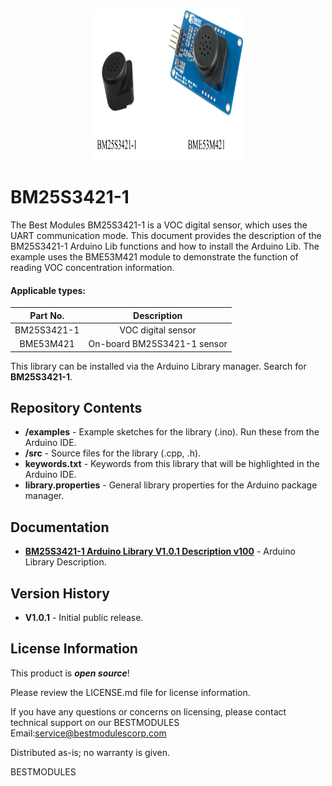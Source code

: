 <div align=center>
<img src="https://github.com/BestModules-Libraries/img/blob/main/BM25S3421-1_BME53M421_V1.0.png" width="240" height="240"> 
</div> 

BM25S3421-1
===========================================================

The Best Modules BM25S3421-1 is a VOC digital sensor, which uses the UART communication mode. This document provides the description of the BM25S3421-1 Arduino Lib functions and how to install the Arduino Lib. The example uses the BME53M421 module to demonstrate the function of reading VOC concentration information.

#### Applicable types:
<div align=center>

|Part No.   |Description                           |
|:---------:|:------------------------------------:|
|BM25S3421-1|VOC digital sensor                  |
|BME53M421  |On-board BM25S3421-1 sensor|
</div> 

This library can be installed via the Arduino Library manager. Search for **BM25S3421-1**. 

Repository Contents
-------------------

* **/examples** - Example sketches for the library (.ino). Run these from the Arduino IDE. 
* **/src** - Source files for the library (.cpp, .h).
* **keywords.txt** - Keywords from this library that will be highlighted in the Arduino IDE. 
* **library.properties** - General library properties for the Arduino package manager. 

Documentation 
-------------------

* **[BM25S3421-1 Arduino Library V1.0.1 Description v100](https://www.bestmodulescorp.com/bmk22m131.html#tab-product2)** - Arduino Library Description.

Version History  
-------------------

* **V1.0.1** - Initial public release.

License Information
-------------------

This product is _**open source**_! 

Please review the LICENSE.md file for license information. 

If you have any questions or concerns on licensing, please contact technical support on our BESTMODULES Email:service@bestmodulescorp.com

Distributed as-is; no warranty is given.

BESTMODULES
